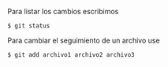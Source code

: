 Para listar los cambios escribimos

```
$ git status
```

Para cambiar el seguimiento de un archivo use
```
$ git add archivo1 archivo2 archivo3
```